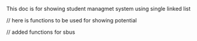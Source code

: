 This doc is for showing student managmet system using single linked list


// here is functions to be used for showing potential


// added functions for sbus